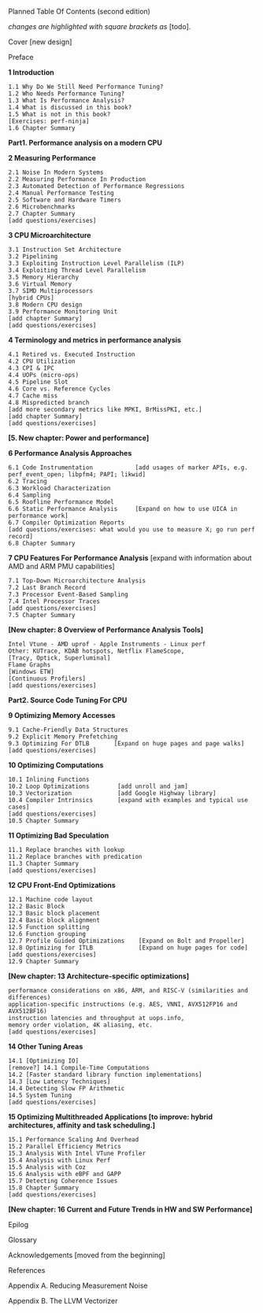 Planned Table Of Contents (second edition)

_changes are highlighted with square brackets as_ [todo].

Cover [new design]

Preface

**1 Introduction**

    1.1 Why Do We Still Need Performance Tuning?
    1.2 Who Needs Performance Tuning?
    1.3 What Is Performance Analysis?
    1.4 What is discussed in this book?
    1.5 What is not in this book?
    [Exercises: perf-ninja]
    1.6 Chapter Summary

**Part1. Performance analysis on a modern CPU**

**2 Measuring Performance**

    2.1 Noise In Modern Systems
    2.2 Measuring Performance In Production
    2.3 Automated Detection of Performance Regressions
    2.4 Manual Performance Testing
    2.5 Software and Hardware Timers
    2.6 Microbenchmarks
    2.7 Chapter Summary
    [add questions/exercises]
	
**3 CPU Microarchitecture**

    3.1 Instruction Set Architecture
    3.2 Pipelining
    3.3 Exploiting Instruction Level Parallelism (ILP)
    3.4 Exploiting Thread Level Parallelism
    3.5 Memory Hierarchy
    3.6 Virtual Memory
    3.7 SIMD Multiprocessors
    [hybrid CPUs]
    3.8 Modern CPU design
    3.9 Performance Monitoring Unit
    [add chapter Summary]
    [add questions/exercises]
	
**4 Terminology and metrics in performance analysis**

    4.1 Retired vs. Executed Instruction
    4.2 CPU Utilization
    4.3 CPI & IPC
    4.4 UOPs (micro-ops)
    4.5 Pipeline Slot
    4.6 Core vs. Reference Cycles
    4.7 Cache miss
    4.8 Mispredicted branch
    [add more secondary metrics like MPKI, BrMissPKI, etc.]
    [add chapter Summary]
    [add questions/exercises]

**[5. New chapter: Power and performance]**

**6 Performance Analysis Approaches**

    6.1 Code Instrumentation            [add usages of marker APIs, e.g. perf_event_open; libpfm4; PAPI; likwid]
    6.2 Tracing                         
    6.3 Workload Characterization
    6.4 Sampling
    6.5 Roofline Performance Model
    6.6 Static Performance Analysis     [Expand on how to use UICA in performance work]
    6.7 Compiler Optimization Reports
    [add questions/exercises: what would you use to measure X; go run perf record]
    6.8 Chapter Summary

**7 CPU Features For Performance Analysis** [expand with information about AMD and ARM PMU capabilities]

    7.1 Top-Down Microarchitecture Analysis
    7.2 Last Branch Record
    7.3 Processor Event-Based Sampling
    7.4 Intel Processor Traces
    [add questions/exercises]
    7.5 Chapter Summary
    
**[New chapter: 8 Overview of Performance Analysis Tools]**

    Intel Vtune - AMD uprof - Apple Instruments - Linux perf
    Other: KUTrace, KDAB hotspots, Netflix FlameScope, 
    [Tracy, Optick, Superluminal]
    Flame Graphs 
    [Windows ETW]
    [Continuous Profilers]
    [add questions/exercises]

**Part2. Source Code Tuning For CPU**

	
**9 Optimizing Memory Accesses**

	9.1 Cache-Friendly Data Structures
    9.2 Explicit Memory Prefetching
    9.3 Optimizing For DTLB       [Expand on huge pages and page walks]
	[add questions/exercises]
	
**10 Optimizing Computations**

	10.1 Inlining Functions
    10.2 Loop Optimizations        [add unroll and jam]
    10.3 Vectorization             [add Google Highway library]
    10.4 Compiler Intrinsics       [expand with examples and typical use cases]
    [add questions/exercises]
    10.5 Chapter Summary
	
**11 Optimizing Bad Speculation**
	
    11.1 Replace branches with lookup
    11.2 Replace branches with predication
    11.3 Chapter Summary
	[add questions/exercises]

**12 CPU Front-End Optimizations**
	
	12.1 Machine code layout
    12.2 Basic Block
    12.3 Basic block placement
    12.4 Basic block alignment
    12.5 Function splitting
    12.6 Function grouping
    12.7 Profile Guided Optimizations    [Expand on Bolt and Propeller]
    12.8 Optimizing for ITLB             [Expand on huge pages for code]
	[add questions/exercises]
    12.9 Chapter Summary

**[New chapter: 13 Architecture-specific optimizations]**

	performance considerations on x86, ARM, and RISC-V (similarities and differences)
    application-specific instructions (e.g. AES, VNNI, AVX512FP16 and AVX512BF16)
    instruction latencies and throughput at uops.info,
    memory order violation, 4K aliasing, etc.
	[add questions/exercises]
	
**14 Other Tuning Areas**

	14.1 [Optimizing IO]
    [remove?] 14.1 Compile-Time Computations
    14.2 [Faster standard library function implementations]
    14.3 [Low Latency Techniques]
    14.4 Detecting Slow FP Arithmetic
    14.5 System Tuning
	[add questions/exercises]
	
**15 Optimizing Multithreaded Applications [to improve: hybrid architectures, affinity and task scheduling.]**

	15.1 Performance Scaling And Overhead
    15.2 Parallel Efficiency Metrics
    15.3 Analysis With Intel VTune Profiler
    15.4 Analysis with Linux Perf
    15.5 Analysis with Coz
    15.6 Analysis with eBPF and GAPP
    15.7 Detecting Coherence Issues
    15.8 Chapter Summary
	[add questions/exercises]
	
**[New chapter: 16 Current and Future Trends in HW and SW Performance]**

Epilog

Glossary

Acknowledgements [moved from the beginning]

References

Appendix A. Reducing Measurement Noise

Appendix B. The LLVM Vectorizer
